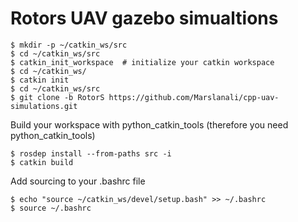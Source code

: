 # Rotors UAV gazebo simualtions

```
$ mkdir -p ~/catkin_ws/src
$ cd ~/catkin_ws/src
$ catkin_init_workspace  # initialize your catkin workspace
$ cd ~/catkin_ws/
$ catkin init
$ cd ~/catkin_ws/src
$ git clone -b RotorS https://github.com/Marslanali/cpp-uav-simulations.git 
```

Build your workspace with python_catkin_tools (therefore you need python_catkin_tools)

```
$ rosdep install --from-paths src -i
$ catkin build
```

Add sourcing to your .bashrc file

```
$ echo "source ~/catkin_ws/devel/setup.bash" >> ~/.bashrc
$ source ~/.bashrc
```
